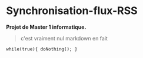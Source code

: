 Synchronisation-flux-RSS
========================

**Projet de Master 1 informatique.**

> c'est vraiment nul markdown en fait

`while(true){ doNothing(); }`
